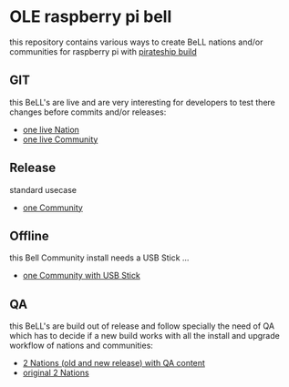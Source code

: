OLE raspberry pi bell
=====================

this repository contains various ways to create BeLL nations and/or communities for raspberry pi with [pirateship build](http://pirate.sh)

GIT
---
this BeLL's are live and are very interesting for developers to test there changes before commits and/or releases:
- [one live Nation](https://gist.github.com/dogi/9c37ca68982f488dd9b9)
- [one live Community](https://gist.github.com/dogi/a7d00eac2af80816d1de)

Release
-------
standard usecase
- [one Community](https://gist.github.com/dogi/7a3087fb0e3d026f4c04)

Offline
-------
this Bell Community install needs a USB Stick ...
- [one Community with USB Stick](https://gist.github.com/dogi/dbe5408d97fc112e06a6)

QA
--
this BeLL's are build out of release and follow specially the need of QA which has to decide if a new build works with all the install and upgrade workflow of nations and communities:
- [2 Nations (old and new release) with QA content](https://gist.github.com/dogi/bdcb4b1ff455d93a6ae9)
- [original 2 Nations](https://gist.github.com/treehouse-su/90d2fe58e1d8e0dcbbd7)
